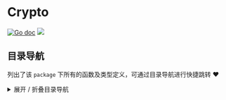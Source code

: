 # Crypto

[![Go doc](https://img.shields.io/badge/go.dev-reference-brightgreen?logo=go&logoColor=white&style=flat)](https://pkg.go.dev/github.com/kercylan98/minotaur/crypto)
![](https://img.shields.io/badge/Email-kercylan@gmail.com-green.svg?style=flat)




## 目录导航
列出了该 `package` 下所有的函数及类型定义，可通过目录导航进行快捷跳转 ❤️
<details>
<summary>展开 / 折叠目录导航</summary>


> 包级函数定义

|函数名称|描述
|:--|:--
|[EncryptBase64](#EncryptBase64)|对数据进行Base64编码
|[DecodedBase64](#DecodedBase64)|对数据进行Base64解码
|[EncryptCRC32](#EncryptCRC32)|对字符串进行CRC加密并返回其结果。
|[DecodedCRC32](#DecodedCRC32)|对字节数组进行CRC加密并返回其结果。
|[EncryptMD5](#EncryptMD5)|对字符串进行MD5加密并返回其结果。
|[DecodedMD5](#DecodedMD5)|对字节数组进行MD5加密并返回其结果。
|[EncryptSHA1](#EncryptSHA1)|对字符串进行SHA1加密并返回其结果。
|[DecodedSHA1](#DecodedSHA1)|对字节数组进行SHA1加密并返回其结果。
|[EncryptSHA256](#EncryptSHA256)|对字符串进行SHA256加密并返回其结果。
|[DecodedSHA256](#DecodedSHA256)|对字节数组进行SHA256加密并返回其结果。


***
## 详情信息
#### func EncryptBase64(data []byte)  string
<span id="EncryptBase64"></span>
> 对数据进行Base64编码

***
#### func DecodedBase64(data string)  []byte,  error
<span id="DecodedBase64"></span>
> 对数据进行Base64解码

***
#### func EncryptCRC32(str string)  uint32
<span id="EncryptCRC32"></span>
> 对字符串进行CRC加密并返回其结果。

***
#### func DecodedCRC32(data []byte)  uint32
<span id="DecodedCRC32"></span>
> 对字节数组进行CRC加密并返回其结果。

***
#### func EncryptMD5(str string)  string
<span id="EncryptMD5"></span>
> 对字符串进行MD5加密并返回其结果。

***
#### func DecodedMD5(data []byte)  string
<span id="DecodedMD5"></span>
> 对字节数组进行MD5加密并返回其结果。

***
#### func EncryptSHA1(str string)  string
<span id="EncryptSHA1"></span>
> 对字符串进行SHA1加密并返回其结果。

***
#### func DecodedSHA1(data []byte)  string
<span id="DecodedSHA1"></span>
> 对字节数组进行SHA1加密并返回其结果。

***
#### func EncryptSHA256(str string)  string
<span id="EncryptSHA256"></span>
> 对字符串进行SHA256加密并返回其结果。

***
#### func DecodedSHA256(data []byte)  string
<span id="DecodedSHA256"></span>
> 对字节数组进行SHA256加密并返回其结果。

***
